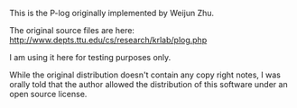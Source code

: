 This is the P-log originally implemented by Weijun Zhu. 

The original source files are here: http://www.depts.ttu.edu/cs/research/krlab/plog.php

I am using it here for testing purposes only.

While the original distribution doesn't contain any copy right notes, I was orally told that the author allowed the distribution of this software under an open source license. 
